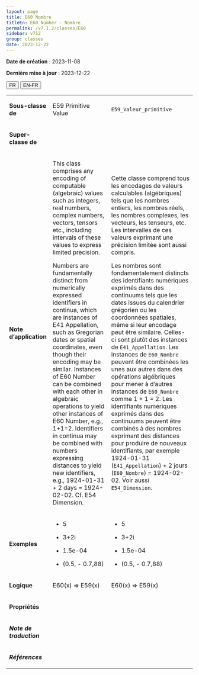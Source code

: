 ```yaml
---
layout: page
title: E60 Nombre
titleEn: E60 Number - Nombre
permalink: /v7.1.2/classes/E60
sidebar: v712
group: classes
date: 2023-12-22
---
```


**Date de création** : 2023-11-08

**Dernière mise à jour** : 2023-12-22

<div class="lang-buttons">
 <button id="fr" class="activate">FR</button>
 <button id="en-fr">EN-FR</button>
</div>

<table>
<tbody>
<tr>
<td><p><strong>Sous-classe de</strong></p></td>
<td class="en">
<p>E59 Primitive Value</p>
</td>
<td>
<p><code class="language-plaintext highlighter-rouge">E59_Valeur_primitive</code></p>
</td>
</tr>
<tr>
<td><p><strong>Super-classe de</strong></p></td>
<td class="en">
</td>
<td>
</td>
</tr>
<tr>
<td><p><strong>Note d’application</strong></p></td>
<td class="en">
<p>This class comprises any encoding of computable (algebraic) values such as integers, real numbers, complex numbers, vectors, tensors etc., including intervals of these values to express limited precision.</p>
<p>Numbers are fundamentally distinct from numerically expressed identifiers in continua, which are instances of E41 Appellation, such as Gregorian dates or spatial coordinates, even though their encoding may be similar. Instances of E60 Number can be combined with each other in algebraic operations to yield other instances of E60 Number, e.g., 1+1=2. Identifiers in continua may be combined with numbers expressing distances to yield new identifiers, e.g., 1924-01-31 + 2 days = 1924-02-02. Cf. E54 Dimension.</p>
</td>
<td>
<p>Cette classe comprend tous les encodages de valeurs calculables (algébriques) tels que les nombres entiers, les nombres réels, les nombres complexes, les vecteurs, les tenseurs, etc. Les intervalles de ces valeurs exprimant une précision limitée sont aussi compris.</p>
<p>Les nombres sont fondamentalement distincts des identifiants numériques exprimés dans des continuums tels que les dates issues du calendrier grégorien ou les coordonnées spatiales, même si leur encodage peut être similaire. Celles-ci sont plutôt des instances de <code class="language-plaintext highlighter-rouge">E41_Appellation</code>. Les instances de <code class="language-plaintext highlighter-rouge">E60_Nombre</code> peuvent être combinées les unes aux autres dans des opérations algébriques pour mener à d’autres instances de <code class="language-plaintext highlighter-rouge">E60_Nombre</code> comme 1 + 1 = 2. Les identifiants numériques exprimés dans des continuums peuvent être combinés à des nombres exprimant des distances pour produire de nouveaux identifiants, par exemple 1924-01-31 (<code class="language-plaintext highlighter-rouge">E41_Appellation</code>) + 2 jours (<code class="language-plaintext highlighter-rouge">E60_Nombre</code>) = 1924-02-02. Voir aussi <code class="language-plaintext highlighter-rouge">E54_Dimension</code>. </p>
</td>
</tr>
<tr>
<td><p><strong>Exemples</strong></p></td>
<td class="en">
<ul>
<li><p>5</p>
</li>
<li><p>3+2i</p>
</li>
<li><p>1.5e-04</p>
</li>
<li><p>(0.5, - 0.7,88)</p>
</li>
</ul>
</td>
<td>
<ul>
<li><p>5</p>
</li>
<li><p>3+2i</p>
</li>
<li><p>1.5e-04</p>
</li>
<li><p>(0.5, - 0.7,88)</p>
</li>
</ul>
</td>
</tr>
<tr>
<td><p><strong>Logique</strong></p></td>
<td class="en">
<p>E60(x) ⇒ E59(x)</p>
</td>
<td>
<p>E60(x) ⇒ E59(x)</p>
</td>
</tr>
<tr>
<td><p><strong>Propriétés</strong></p></td>
<td class="en">
</td>
<td>
</td>
</tr>
<tr>
<td><p><strong><em>Note de traduction</em></strong></p></td>
<td colspan="2">
</td>
</tr>
<tr>
<td><p><strong><em>Références</em></strong></p></td>
<td colspan="2">
<p><em></em></p>
</td>
</tr>
</tbody>
</table>
